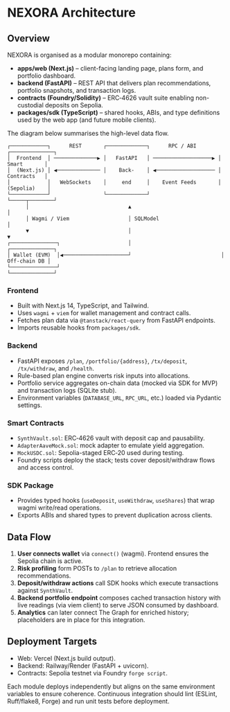 # NEXORA Architecture

## Overview

NEXORA is organised as a modular monorepo containing:

- **apps/web (Next.js)** – client-facing landing page, plans form, and portfolio dashboard.
- **backend (FastAPI)** – REST API that delivers plan recommendations, portfolio snapshots, and transaction logs.
- **contracts (Foundry/Solidity)** – ERC‑4626 vault suite enabling non-custodial deposits on Sepolia.
- **packages/sdk (TypeScript)** – shared hooks, ABIs, and type definitions used by the web app (and future mobile clients).

The diagram below summarises the high-level data flow.

```
┌────────────┐      REST       ┌─────────────┐      RPC / ABI       ┌──────────────┐
│  Frontend  │ ──────────────▶ │   FastAPI   │ ───────────────────▶ │  Smart       │
│  (Next.js) │ ◀────────────── │    Back-    │ ◀─────────────────── │  Contracts   │
│            │   WebSockets    │     end     │    Event Feeds       │ (Sepolia)    │
└────────────┘                 └─────────────┘                      └─────┬────────┘
      │                                ▲                                   │
      │ Wagmi / Viem                   │ SQLModel                          │
      ▼                                │                                   ▼
┌───────────────┐                      │                             ┌──────────────┐
│ Wallet (EVM)  │◀─────────────────────┘                             │ Off-chain DB │
└───────────────┘                                                    └──────────────┘
```

### Frontend

- Built with Next.js 14, TypeScript, and Tailwind.
- Uses `wagmi` + `viem` for wallet management and contract calls.
- Fetches plan data via `@tanstack/react-query` from FastAPI endpoints.
- Imports reusable hooks from `packages/sdk`.

### Backend

- FastAPI exposes `/plan`, `/portfolio/{address}`, `/tx/deposit`, `/tx/withdraw`, and `/health`.
- Rule-based plan engine converts risk inputs into allocations.
- Portfolio service aggregates on-chain data (mocked via SDK for MVP) and transaction logs (SQLite stub).
- Environment variables (`DATABASE_URL`, `RPC_URL`, etc.) loaded via Pydantic settings.

### Smart Contracts

- `SynthVault.sol`: ERC‑4626 vault with deposit cap and pausability.
- `AdapterAaveMock.sol`: mock adapter to emulate yield aggregation.
- `MockUSDC.sol`: Sepolia-staged ERC‑20 used during testing.
- Foundry scripts deploy the stack; tests cover deposit/withdraw flows and access control.

### SDK Package

- Provides typed hooks (`useDeposit`, `useWithdraw`, `useShares`) that wrap wagmi write/read operations.
- Exports ABIs and shared types to prevent duplication across clients.

## Data Flow

1. **User connects wallet** via `connect()` (wagmi). Frontend ensures the Sepolia chain is active.
2. **Risk profiling** form POSTs to `/plan` to retrieve allocation recommendations.
3. **Deposit/withdraw actions** call SDK hooks which execute transactions against `SynthVault`.
4. **Backend portfolio endpoint** composes cached transaction history with live readings (via viem client) to serve JSON consumed by dashboard.
5. **Analytics** can later connect The Graph for enriched history; placeholders are in place for this integration.

## Deployment Targets

- Web: Vercel (Next.js build output).
- Backend: Railway/Render (FastAPI + uvicorn).
- Contracts: Sepolia testnet via Foundry `forge script`.

Each module deploys independently but aligns on the same environment variables to ensure coherence. Continuous integration should lint (ESLint, Ruff/flake8, Forge) and run unit tests before deployment.

